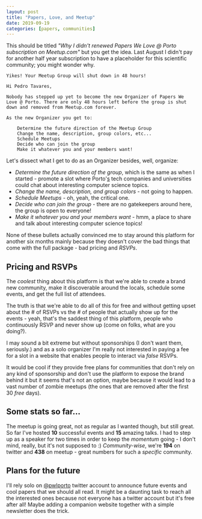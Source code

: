 ```yaml
---
layout: post
title: "Papers, Love, and Meetup"
date: 2019-09-19
categories: [papers, communities]
---
```



This should be titled _"Why I didn't renewed Papers We Love @ Porto subscription on Meetup.com"_ but you get the idea. Last August I didn't pay for another half year subscription to have a placeholder for this scientific community; you might wonder why.

```
Yikes! Your Meetup Group will shut down in 48 hours!

Hi Pedro Tavares,

Nobody has stepped up yet to become the new Organizer of Papers We Love @ Porto. There are only 48 hours left before the group is shut down and removed from Meetup.com forever.

As the new Organizer you get to:

    Determine the future direction of the Meetup Group
    Change the name, description, group colors, etc...
    Schedule Meetups
    Decide who can join the group
    Make it whatever you and your members want!
```

Let's dissect what I get to do as an Organizer besides, well, organize:

* _Determine the future direction of the group_, which is the same as when I started - promote a slot where Porto'[s](s) tech companies and universities could chat about interesting computer science topics.
* _Change the name, description, and group colors_ - not going to happen.
* _Schedule Meetups_ - oh, yeah, the critical one.
* _Decide who can join the group_ - there are no gatekeepers around here, the group is open to everyone!
* _Make it whatever you and your members want_ - hmm, a place to share and talk about interesting computer science topics!

None of these bullets actually convinced me to stay around this platform for another six months mainly because they doesn't cover the bad things that come with the full package - bad pricing and _RSVPs_.

## Pricing and RSVPs

The _coolest_ thing about this platform is that we're able to create a brand new community, make it discoverable around the locals, schedule some events, and get the full list of attendees.

The truth is that we're able to do all of this for free and without getting upset about the # of RSVPs vs the # of people that actually show up for the events - yeah, that's the saddest thing of this platform, people who continuously RSVP and never show up (come on folks, what are you doing?).

I may sound a bit extreme but without sponsorships (I don't want them, seriously.) and as a solo organizer I'm really not interested in paying a fee for a slot in a website that enables people to interact via _false_ RSVPs.

It would be cool if they provide free plans for communities that don't rely on any kind of sponsorship and don't use the platform to expose the brand behind it but it seems that's not an option, maybe because it would lead to a vast number of zombie meetups (the ones that are removed after the first 30 _free_ days).

## Some stats so far...

The meetup is going great, not as regular as I wanted though, but still great. So far I've hosted **10** successful events and **15** amazing talks. I had to step up as a speaker for two times in order to keep the _momentum_ going - I don't mind, really, but it's not supposed to :) _Community-wise_, we're **194** on twitter and **438** on meetup - great numbers for such a _specific_ community.

## Plans for the future

I'll rely solo on [@pwlporto](https://twitter.com/pwlporto) twitter account to announce future events and cool papers that we should all read. It might be a daunting task to reach all the interested ones because not everyone has a twitter account but it's free after all! Maybe adding a companion website together with a simple newsletter does the trick.

